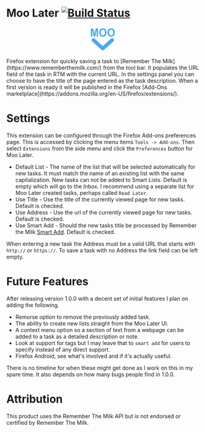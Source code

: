 # Moo Later [![Build Status](https://travis-ci.org/cgfrost/moolater.svg?branch=master)](https://travis-ci.org/cgfrost/moolater)

<p align="center">
  <img src="data/logo/icon-128.png?raw=true" alt="Moo Later Logo" height="64" width="64"/>
</p>
Firefox extension for quickly saving a task to [Remember The Milk](https://www.rememberthemilk.com/) from the tool bar. It populates the URL field of the task in RTM with the current URL. In the settings panel you can choose to have the title of the page entered as the task description. When a first version is ready it will be published in the Firefox [Add-Ons marketplace](https://addons.mozilla.org/en-US/firefox/extensions/).

# Settings

This extension can be configured through the Firefox Add-ons preferences page. This is accessed by clicking the menu items `Tools -> Add-ons`. Then select `Extensions` from the side menu and click the `Preferences` button for Moo Later. 

* Default List - The name of the list that will be selected automatically for new tasks. It must match the name of an existing list with the same capitalization. New tasks can not be added to Smart Lists. Default is empty which will go to the Inbox. I recommend using a separate list for Moo Later created tasks, perhaps called `Read Later`.
* Use Title - Use the title of the currently viewed page for new tasks. Default is checked.
* Use Address - Use the url of the currently viewed page for new tasks. Default is checked.
* Use Smart Add - Should the new tasks title be processed by Remember the Milk [Smart Add](https://www.rememberthemilk.com/help/?ctx=basics.smartadd.whatis). Default is checked.
 
When entering a new task the Address must be a valid URL that starts with `http://` or `https://`. To save a task with no Address the link field can be left empty. 

# Future Features

After releasing version 1.0.0 with a decent set of initial features I plan on adding the following.

* Remorse option to remove the previously added task.
* The ability to create new lists straight from the Moo Later UI.
* A context menu option so a section of text from a webpage can be added to a task as a detailed description or note.
* Look at support for tags but I may leave that to `smart add` for users to specify instead of any direct support.
* Firefox Android, see what's involved and if it's actually useful.

There is no timeline for when these might get done as I work on this in my spare time. It also depends on how many bugs people find in 1.0.0.

# Attribution
This product uses the Remember The Milk API but is not endorsed or certified by Remember The Milk.

